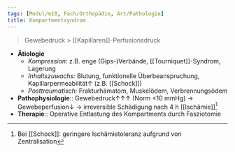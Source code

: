 ```yaml
---
tags: [Modul/m10, Fach/Orthopädie, Art/Pathologie]
title: Kompartmentsyndrom
---
```

> Gewebedruck > [[Kapillaren]]-Perfusionsdruck
- **Ätiologie**
    - *Kompression:* z.B. enge (Gips-)Verbände, [[Tourniquet]]-Syndrom, Lagerung
    - *Inhaltszuwachs:* Blutung, funktionelle Überbeanspruchung, Kapillarpermeabilität↑ (z.B. [[Schock]])
	- *Posttraumatisch:* Frakturhämatom, Muskelödem, Verbrennungsödem
- **Pathophysiologie**:: Gewebedruck↑↑↑ (Norm <10 mmHg) → Gewebeperfusion↓ → irreversible Schädigung nach 4 h [[Ischämie]][^1] 
- **Therapie**:: Operative Entlastung des Kompartments durch Fasziotomie


[^1]: Bei [[Schock]]: geringere Ischämietoleranz aufgrund von Zentralisation
